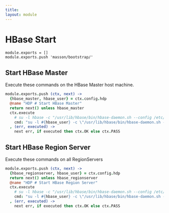 ```yaml
---
title: 
layout: module
---
```


# HBase Start

    module.exports = []
    module.exports.push 'masson/bootstrap/'

## Start HBase Master

Execute these commands on the HBase Master host machine.

```coffee
module.exports.push (ctx, next) ->
  {hbase_master, hbase_user} = ctx.config.hdp
  @name "HDP # Start HBase Master"
  return next() unless hbase_master
  ctx.execute
    # su -l hbase -c "/usr/lib/hbase/bin/hbase-daemon.sh --config /etc/hbase/conf start master"
    cmd: "su -l #{hbase_user} -c \"/usr/lib/hbase/bin/hbase-daemon.sh --config /etc/hbase/conf start master\""
  , (err, executed) ->
    next err, if executed then ctx.OK else ctx.PASS
```

## Start HBase Region Server

Execute these commands on all RegionServers

```coffee
module.exports.push (ctx, next) ->
  {hbase_regionserver, hbase_user} = ctx.config.hdp
  return next() unless hbase_regionserver
  @name "HDP # Start HBase Region Server"
  ctx.execute
    # su -l hbase -c "/usr/lib/hbase/bin/hbase-daemon.sh --config /etc/hbase/conf start regionserver"
    cmd: "su -l #{hbase_user} -c \"/usr/lib/hbase/bin/hbase-daemon.sh --config /etc/hbase/conf start regionserver\""
  , (err, executed) ->
    next err, if executed then ctx.OK else ctx.PASS
```